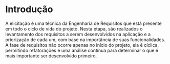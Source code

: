 # Introdução
A elicitação é uma técnica da Engenharia de Requisitos que está presente em todo o ciclo de vida do projeto. Nesta etapa, são realizados o levantamento dos requisitos a serem desenvolvidos na aplicação e a priorização de cada um, com base na importância de suas funcionalidades. A fase de requisitos não ocorre apenas no início do projeto, ela é cíclica, permitindo refatorações e uma análise contínua para determinar o que é mais importante ser desenvolvido primeiro.